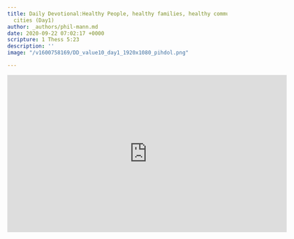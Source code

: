```yaml
---
title: Daily Devotional:Healthy People, healthy families, healthy communities, healthy
  cities (Day1)
author: _authors/phil-mann.md
date: 2020-09-22 07:02:17 +0000
scripture: 1 Thess 5:23
description: ''
image: "/v1600758169/DD_value10_day1_1920x1080_pihdol.png"

---
```

<iframe src="https://player.vimeo.com/video/459949202" width="640" height="360" frameborder="0" allow="autoplay; fullscreen" allowfullscreen></iframe>